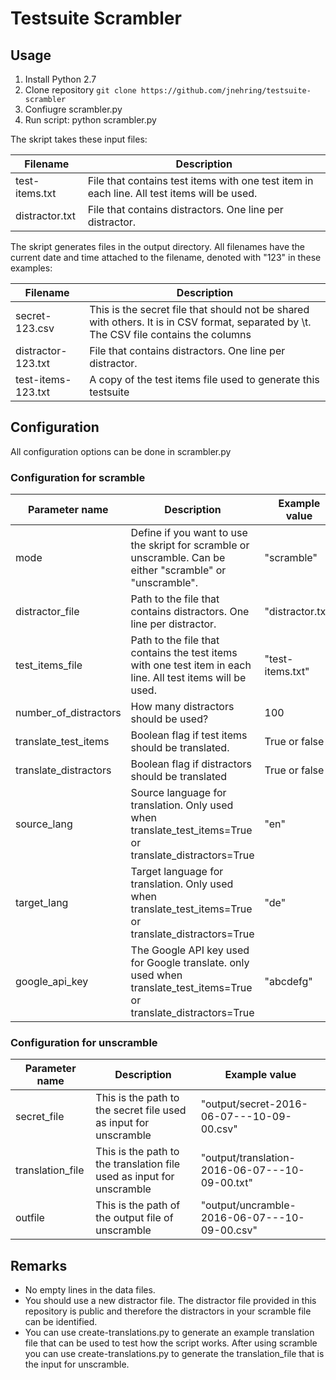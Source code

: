 # Testsuite Scrambler

## Usage

1. Install Python 2.7
2. Clone repository `git clone https://github.com/jnehring/testsuite-scrambler`
3. Confiugre scrambler.py
4. Run script: python scrambler.py

The skript takes these input files:

| Filename  | Description |
| ------------- |-------------|
| test-items.txt      | File that contains test items with one test item in each line. All test items will be used. |
| distractor.txt      | File that contains distractors. One line per distractor.      |

The skript generates files in the output directory. All filenames have the current date and time attached to the filename, denoted with "123" in these examples:

| Filename  | Description |
| ------------- |-------------|
| secret-123.csv | This is the secret file that should not be shared with others. It is in CSV format, separated by \t. The CSV file contains the columns  |
| distractor-123.txt     | File that contains distractors. One line per distractor. |
| test-items-123.txt | A copy of the test items file used to generate this testsuite |

## Configuration

All configuration options can be done in scrambler.py

### Configuration for scramble

| Parameter name        | Description           | Example value  |
| ------------- |-------------| -----|
| mode | Define if you want to use the skript for scramble or unscramble. Can be either "scramble" or "unscramble". | "scramble" |
| distractor_file | Path to the file that contains distractors. One line per distractor. | "distractor.txt" |
| test_items_file | Path to the file that contains the test items with one test item in each line. All test items will be used.  | "test-items.txt" |
| number_of_distractors | How many distractors should be used? | 100 |
| translate_test_items | Boolean flag if test items should be translated. | True or false |
| translate_distractors | Boolean flag if distractors should be translated | True or false |
| source_lang | Source language for translation. Only used when translate_test_items=True or translate_distractors=True | "en" |
| target_lang | Target language for translation. Only used when translate_test_items=True or translate_distractors=True | "de" |
| google_api_key | The Google API key used for Google translate. only used when translate_test_items=True or translate_distractors=True | "abcdefg" |

### Configuration for unscramble

| Parameter name        | Description           | Example value  |
| ------------- |-------------| -----|
| secret_file | This is the path to the secret file used as input for unscramble| "output/secret-2016-06-07---10-09-00.csv" |
| translation_file | This is the path to the translation file used as input for unscramble| "output/translation-2016-06-07---10-09-00.txt" |
| outfile | This is the path of the output file of unscramble | "output/uncramble-2016-06-07---10-09-00.csv" |

## Remarks

* No empty lines in the data files.
* You should use a new distractor file. The distractor file provided in this repository is public and therefore the distractors in your scramble file can be identified.
* You can use create-translations.py to generate an example translation file that can be used to test how the script works. After using scramble you can use create-translations.py to generate the translation_file that is the input for unscramble.
